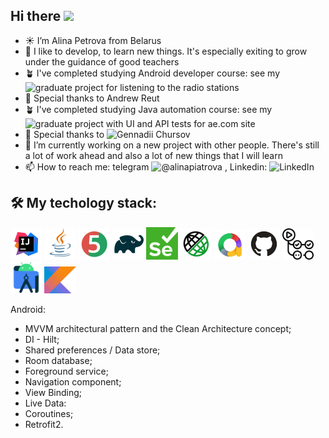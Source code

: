 ## Hi there <img src="https://media.giphy.com/media/hvRJCLFzcasrR4ia7z/giphy.gif" width="35"> 

- ☀️ I’m Alina Petrova from Belarus
- 🌱 I like to develop, to learn new things. It's especially exiting to grow under the guidance of good teachers
- 🪴 I've completed studying Android developer course: see my ![graduate project for listening to the radio stations](https://github.com/FoxyTheOne/GRADUATE_WORK)
- 🌹 Special thanks to  Andrew Reut
- 🪴 I've completed studying Java automation course: see my ![graduate project with UI and API tests for ae.com site](https://github.com/FoxyTheOne/AmericanEagleTestsProject)
- 🌹 Special thanks to ![Gennadii Chursov](https://github.com/topsycreed)
- 🔭 I’m currently working on a new project with other people. There's still a lot of work ahead and also a lot of new things that I will learn
- 📫 How to reach me: telegram ![@alinapiatrova](https://t.me/@alinapiatrova) , Linkedin: ![LinkedIn](https://www.linkedin.com/in/alina-piatrova/)

## 🛠️ My techology stack: 
<a href="https://www.jetbrains.com/idea/" rel="nofollow"><img width="10%" title="IntelliJ IDEA" src="images/logo/Intelij_IDEA.svg" alt="Intellij_IDEA" style="max-width: 100%;"></a>
<a href="https://www.java.com/" rel="nofollow"><img width="10%" title="Java" src="images/logo/Java.svg" alt="Java" style="max-width: 100%;"></a>
<a href="https://junit.org/junit5/" rel="nofollow"><img width="10%" title="JUnit5" src="images/logo/JUnit5.svg" alt="JUnit5" style="max-width: 100%;"></a>
<a href="https://gradle.org/" rel="nofollow"><img width="10%" title="Gradle" src="images/logo/Gradle.svg" alt="Gradle"></a>
<a href="https://www.selenium.dev/" rel="nofollow"><img width="10%" title="Selenium" src="images/logo/Selenium.png" alt="Selenium" style="max-width: 100%;"></a>
<a href="https://rest-assured.io/" rel="nofollow"><img width="10%" title="Rest Assured" src="images/logo/RestAssured.svg" alt="RestAssured" style="max-width: 100%;"></a>
<a href="https://allurereport.org/" rel="nofollow"><img width="10%" title="Allure Report" src="images/logo/Allure_Report.jpg" alt="Allure" style="max-width: 100%;"></a>
<a href="https://github.com/" rel="nofollow"><img width="10%" title="GitHub" src="images/logo/GitHub.svg" alt="GitHub" style="max-width: 100%;"></a>
<a href="https://github.com/features/actions" rel="nofollow"><img width="10%" title="Github Actions" src="images/logo/Github_Actions.svg" alt="Github Actions" style="max-width: 100%;"></a>
<a href="https://developer.android.com/studio?hl=ru" rel="nofollow"><img width="10%" title="Android studio" src="images/logo/Android-studio.svg" alt="Android studio" style="max-width: 100%;"></a>
<a href="https://kotlinlang.org/" rel="nofollow"><img width="10%" title="Kotlin" src="images/logo/Kotlin.jpg" alt="Kotlin" style="max-width: 100%;"></a>  

Android:
- MVVM architectural pattern and the Clean Architecture concept;
- DI - Hilt;
- Shared preferences / Data store;
- Room database;
- Foreground service;
- Navigation component;
- View Binding;
- Live Data:
- Coroutines;
- Retrofit2.

<!--
**FoxyTheOne/FoxyTheOne** is a ✨ _special_ ✨ repository because its `README.md` (this file) appears on your GitHub profile.

Here are some ideas to get you started:

- 🔭 I’m currently working on ...
- 🌱 I’m currently learning ...
- 👯 I’m looking to collaborate on ...
- 🤔 I’m looking for help with ...
- 💬 Ask me about ...
- 📫 How to reach me: ...
- 😄 Pronouns: ...
- ⚡ Fun fact: ...
-->
